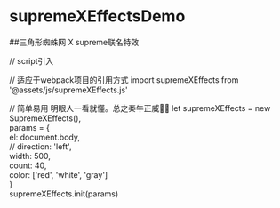 # supremeXEffectsDemo
##三角形蜘蛛网 X supreme联名特效

// script引入
<script src="supremeXEffects.js"></script>

// 适应于webpack项目的引用方式
import supremeXEffects from '@assets/js/supremeXEffects.js'

// 简单易用 明眼人一看就懂。总之秦牛正威🐂🍺
let supremeXEffects = new SupremeXEffects(),<br>
params = {<br>
    el: document.body,<br>
    // direction: 'left',<br>
    width: 500,<br>
    count: 40,<br>
    color: ['red', 'white', 'gray']<br>
}<br>
supremeXEffects.init(params)<br>